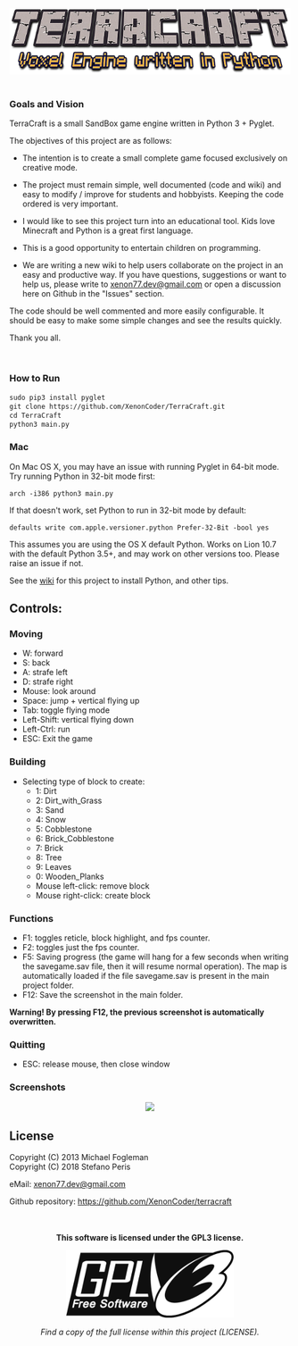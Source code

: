 <p align="center"><img src="img/Terracraft.png" width="600" >
<br>
<br>

### Goals and Vision

TerraCraft is a small SandBox game engine written in Python 3 + Pyglet.

The objectives of this project are as follows:

- The intention is to create a small complete game focused exclusively on creative mode.

- The project must remain simple, well documented (code and wiki) and easy to modify / improve for students and hobbyists. Keeping the code ordered is very important.

- I would like to see this project turn into an educational tool. Kids love Minecraft and Python is a great first language.

- This is a good opportunity to entertain children on programming.

- We are writing a new wiki to help users collaborate on the project in an easy and productive way. If you have questions, suggestions or want to help us, please write to xenon77.dev@gmail.com or open a discussion here on Github in the "Issues" section.

The code should be well commented and more easily configurable. It should be easy to make some simple changes and see the results quickly.

Thank you all.

<br>

### How to Run

```shell
sudo pip3 install pyglet
git clone https://github.com/XenonCoder/TerraCraft.git
cd TerraCraft
python3 main.py
```

### Mac

On Mac OS X, you may have an issue with running Pyglet in 64-bit mode. Try running Python in 32-bit mode first:

```shell
arch -i386 python3 main.py
```

If that doesn't work, set Python to run in 32-bit mode by default:

```shell
defaults write com.apple.versioner.python Prefer-32-Bit -bool yes 
```

This assumes you are using the OS X default Python.  Works on Lion 10.7 with the default Python 3.5+, and may work on other versions too.  Please raise an issue if not.

See the [wiki](https://github.com/XenonCoder/terracraft/wiki) for this project to install Python, and other tips.
<br/>

## Controls:

### Moving

- W: forward
- S: back
- A: strafe left
- D: strafe right
- Mouse: look around
- Space: jump + vertical flying up
- Tab: toggle flying mode
- Left-Shift: vertical flying down
- Left-Ctrl: run
- ESC: Exit the game

### Building

- Selecting type of block to create:
    - 1: Dirt
    - 2: Dirt_with_Grass
    - 3: Sand
    - 4: Snow
    - 5: Cobblestone
    - 6: Brick_Cobblestone
    - 7: Brick
    - 8: Tree
    - 9: Leaves
    - 0: Wooden_Planks
    - Mouse left-click: remove block
    - Mouse right-click: create block
    
### Functions

- F1: toggles reticle, block highlight, and fps counter.
- F2: toggles just the fps counter.
- F5: Saving progress (the game will hang for a few seconds when writing the savegame.sav file, then it will resume normal operation). The       map is automatically loaded if the file savegame.sav is present in the main project folder.
- F12: Save the screenshot in the main folder.

**Warning! By pressing F12, the previous screenshot is automatically overwritten.**

### Quitting

- ESC: release mouse, then close window

### Screenshots

<p align="center"><img src="https://s9.postimg.org/cmjhqtlof/Schermata_del_2018-04-05_15-35-54.png" >


## License

Copyright (C) 2013 Michael Fogleman<br>
Copyright (C) 2018 Stefano Peris<br>

eMail: <xenon77.dev@gmail.com><br>

Github repository: <https://github.com/XenonCoder/terracraft><br>
<br>
<br>

<p align="center"><b>This software is licensed under the GPL3 license.</b>

<p align="center"><img src="img/gpl3_logo.png" width="300" >

<p align="center"><i>Find a copy of the full license within this project (LICENSE).</i>
